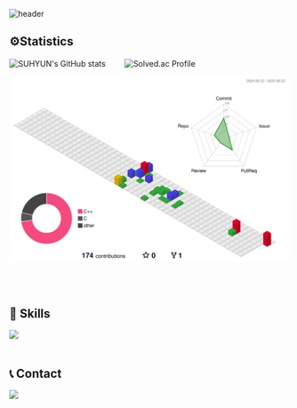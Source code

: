 ![header](https://capsule-render.vercel.app/api?type=waving&color=0:87CEFA,100:FF66CC&text=Welcome%20to%20Suhyun's%20GitHub%20😘&animation=twinkling&fontSize=35&fontAlignY=40&fontAlign=50&height=250&fontColor=FFFFFF)

## ⚙️Statistics
<img src="https://github-readme-stats.vercel.app/api?username=agnesAqr&include_all_commits=true&theme=jolly&hide_border=true&count_private=true" alt="SUHYUN's GitHub stats" style="height: 200px; margin-right: 20px; vertical-align: middle;">&emsp;<img src="http://mazassumnida.wtf/api/v2/generate_badge?boj=rkdtngus3579" alt="Solved.ac Profile" style="height: 200px; vertical-align: middle;">
<br>

![](./profile-3d-contrib/profile-gitblock.svg)

<br><br>

## 💪 Skills

<a href="https://github.com/agnesAqr/gitanimals">
  <img src="https://render.gitanimals.org/farms/agnesAqr"/>
</a><br><br>


## 📞 Contact
<a href="mailto:rkdtngus3579@gmail.com">
        <img src="https://img.shields.io/badge/Gmail-EA4335?style=for-the-badge&logo=Gmail&logoColor=white"> 
</a><br>
